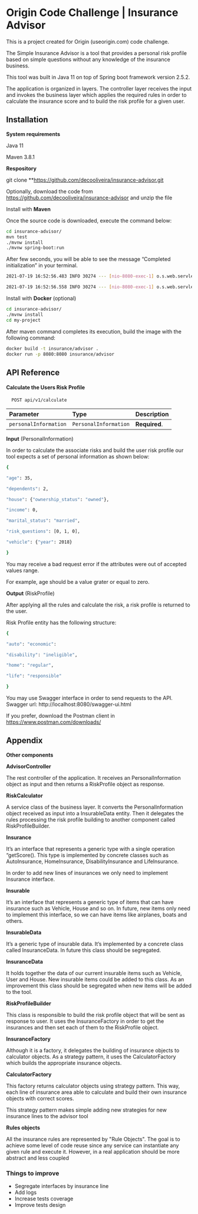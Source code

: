 
# Origin Code Challenge | Insurance Advisor 

This is a project created for Origin (useorigin.com) code challenge.

The Simple Insurance Advisor is a tool that provides a personal risk profile based on simple questions without any knowledge of the insurance business.

This tool was built in Java 11 on top of Spring boot framework version 2.5.2.

The application is organized in layers. The controller layer receives the input and invokes the business layer which applies the required rules in order to calculate the insurance score and to build the risk profile for a given user.


## Installation

**System requirements**

Java 11 

Maven 3.8.1

**Respository**

git clone **https://github.com/decooliveira/insurance-advisor.git 

Optionally, download the code from https://github.com/decooliveira/insurance-advisor and unzip the file


Install  with **Maven**

Once the source code is downloaded, execute the command below:

```bash
cd insurance-advisor/
mvn test
./mvnw install
./mvnw spring-boot:run
```
After few seconds, you will be able to see the message “Completed initialization” in your terminal.
```bash
2021-07-19 16:52:56.483 INFO 30274 --- [nio-8080-exec-1] o.s.web.servlet.DispatcherServlet : Initializing Servlet 'dispatcherServlet'

2021-07-19 16:52:56.558 INFO 30274 --- [nio-8080-exec-1] o.s.web.servlet.DispatcherServlet : Completed initialization in 72 ms
```


Install with **Docker** (optional)

```bash
cd insurance-advisor/
./mvnw install
cd my-project
```
After maven command completes its execution, build the image with the following command:


```bash
docker build -t insurance/advisor .
docker run -p 8080:8080 insurance/advisor
```

## API Reference

#### Calculate the Users Risk Profile




```http
  POST api/v1/calculate
```

| Parameter | Type     | Description                       |
| :-------- | :------- | :-------------------------------- |
| `personalInformation`      | `PersonalInformation` | **Required**.  |


**Input** (PersonalInformation)

In order to calculate the associate risks and build the user risk profile our tool expects a set of personal information as shown below:
```bash
{

"age": 35,

"dependents": 2,

"house": {"ownership_status": "owned"},

"income": 0,

"marital_status": "married",

"risk_questions": [0, 1, 0],

"vehicle": {"year": 2018}

}
```
You may receive a bad request error if the attributes were out of accepted values range. 

For example, age should be a value grater or equal to zero.

**Output** (RiskProfile)

After applying all the rules and calculate the risk, a risk profile is returned to the user.

Risk Profile entity has the following structure:
```bash
{

"auto": "economic":

"disability": "ineligible",

"home": "regular",

"life": "responsible"

}
````

You may use Swagger interface in order to send requests to the API. Swagger url: http://localhost:8080/swagger-ui.html

If you prefer, download the Postman client in https://www.postman.com/downloads/
## Appendix

**Other components**

**AdvisorController**

The rest controller of the application. It receives an PersonalInformation object as input and then returns a RiskProfile object as response.

**RiskCalculator**

A service class of the business layer. It converts the PersonalInformation object received as input into a InsurableData entity. Then it delegates the rules processing the risk profile building to another component called RiskProfileBuilder.

**Insurance**

It’s an interface that represents a generic type with a single operation “getScore(). This type is implemented by concrete classes such as AutoInsurance, HomeInsurance, DisabilityInsurance and LifeInsurance.

In order to add new lines of insurances we only need to implement Insurance interface.

**Insurable**

It’s an interface that represents a generic type of items that can have insurance such as Vehicle, House and so on. In future, new items only need to implement this interface, so we can have items like airplanes, boats and others.

**InsurableData**

It’s a generic type of insurable data. It’s implemented by a concrete class called InsuranceData. In future this class should be segregated.

**InsuranceData**

It holds together the data of our current insurable items such as Vehicle, User and House. New insurable items could be added to this class. As an improvement this class should be segregated when new items will be added to the tool.

**RiskProfileBuilder**

This class is responsible to build the risk profile object that will be sent as response to user. It uses the InsuranceFactory in order to get the insurances and then set each of them to the RiskProfile object.

**InsuranceFactory**

Although it is a factory, it delegates the building of insurance objects to calculator objects. As a strategy pattern, it uses the CalculatorFactory which builds the appropriate insurance objects.

**CalculatorFactory**

This factory returns calculator objects using strategy pattern. This way, each line of insurance area able to calculate and build their own insurance objects with correct scores.

This strategy pattern makes simple adding new strategies for new insurance lines to the advisor tool

**Rules objects**

All the insurance rules are represented by "Rule Objects". The goal is to achieve some level of code reuse since any service can instantiate any given rule and execute it.
However, in a real application should be more abstract and less coupled
  
### Things to improve ###

- Segregate interfaces by insurance line
- Add logs
- Increase tests coverage
- Improve tests design
